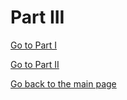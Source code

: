 # Part III


[Go to Part I](/final_project_Paige_Hannah.md)

[Go to Part II](/final_project_part_2_Paige_Hannah.md)

[Go back to the main page](/README.md)

